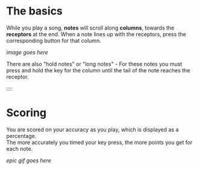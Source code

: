 # The basics

While you play a song, **notes** will scroll along **columns**, towards the **receptors** at the end.
When a note lines up with the receptors, press the corresponding button for that column.

*image goes here*

There are also "hold notes" or "long notes" - For these notes you must press and hold the key for the column until the tail of the note reaches the receptor.

::::

# Scoring

You are scored on your accuracy as you play, which is displayed as a percentage.  
The more accurately you timed your key press, the more points you get for each note.

*epic gif goes here*